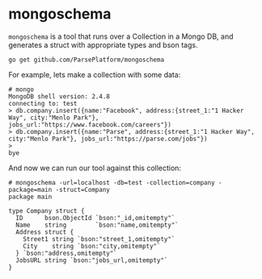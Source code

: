 mongoschema
===========

`mongoschema` is a tool that runs over a Collection in a Mongo DB, and
generates a struct with appropriate types and bson tags.

    go get github.com/ParsePlatform/mongoschema

For example, lets make a collection with some data:

    # mongo
    MongoDB shell version: 2.4.8
    connecting to: test
    > db.company.insert({name:"Facebook", address:{street_1:"1 Hacker Way", city:"Menlo Park"}, jobs_url:"https://www.facebook.com/careers"})
    > db.company.insert({name:"Parse", address:{street_1:"1 Hacker Way", city:"Menlo Park"}, jobs_url:"https://parse.com/jobs"})
    > 
    bye

And now we can run our tool against this collection:

    # mongoschema -url=localhost -db=test -collection=company -package=main -struct=Company
    package main

    type Company struct {
      ID      bson.ObjectId `bson:"_id,omitempty"`
      Name    string        `bson:"name,omitempty"`
      Address struct {
        Street1 string `bson:"street_1,omitempty"`
        City    string `bson:"city,omitempty"`
      } `bson:"address,omitempty"`
      JobsURL string `bson:"jobs_url,omitempty"`
    }

